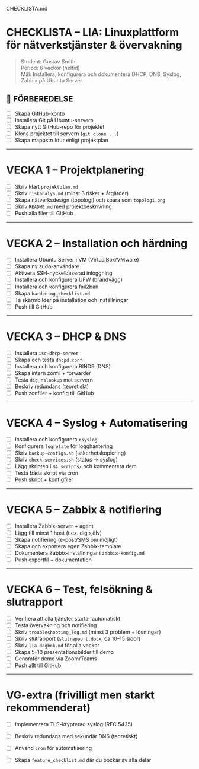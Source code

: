 CHECKLISTA.md
# CHECKLISTA – LIA: Linuxplattform för nätverkstjänster & övervakning

> Student: Gustav Smith  
> Period: 6 veckor (heltid)  
> Mål: Installera, konfigurera och dokumentera DHCP, DNS, Syslog, Zabbix på Ubuntu Server

## 🧭 FÖRBEREDELSE

- [ ] Skapa GitHub-konto
- [ ] Installera Git på Ubuntu-servern
- [ ] Skapa nytt GitHub-repo för projektet
- [ ] Klona projektet till servern (`git clone ...`)
- [ ] Skapa mappstruktur enligt projektplan

---

# VECKA 1 – Projektplanering

- [ ] Skriv klart `projektplan.md`
- [ ] Skriv `riskanalys.md` (minst 3 risker + åtgärder)
- [ ] Skapa nätverksdesign (topologi) och spara som `topologi.png`
- [ ] Skriv `README.md` med projektbeskrivning
- [ ] Push alla filer till GitHub

---

# VECKA 2 – Installation och härdning

- [ ] Installera Ubuntu Server i VM (VirtualBox/VMware)
- [ ] Skapa ny sudo-användare
- [ ] Aktivera SSH-nyckelbaserad inloggning
- [ ] Installera och konfigurera UFW (brandvägg)
- [ ] Installera och konfigurera fail2ban
- [ ] Skapa `hardening_checklist.md`
- [ ] Ta skärmbilder på installation och inställningar
- [ ] Push till GitHub

---

# VECKA 3 – DHCP & DNS

- [ ] Installera `isc-dhcp-server`
- [ ] Skapa och testa `dhcpd.conf`
- [ ] Installera och konfigurera BIND9 (DNS)
- [ ] Skapa intern zonfil + forwarder
- [ ] Testa `dig`, `nslookup` mot servern
- [ ] Beskriv redundans (teoretiskt)
- [ ] Push zonfiler + konfig till GitHub

---

#  VECKA 4 – Syslog + Automatisering

- [ ] Installera och konfigurera `rsyslog`
- [ ] Konfigurera `logrotate` för logghantering
- [ ] Skriv `backup-configs.sh` (säkerhetskopiering)
- [ ] Skriv `check-services.sh` (status → syslog)
- [ ] Lägg skripten i `04_scripts/` och kommentera dem
- [ ] Testa båda skript via cron
- [ ] Push skript + konfigfiler

---

#  VECKA 5 – Zabbix & notifiering

- [ ] Installera Zabbix-server + agent
- [ ] Lägg till minst 1 host (t.ex. dig själv)
- [ ] Skapa notifiering (e-post/SMS om möjligt)
- [ ] Skapa och exportera egen Zabbix-template
- [ ] Dokumentera Zabbix-inställningar i `zabbix-konfig.md`
- [ ] Push exportfil + dokumentation

---

#  VECKA 6 – Test, felsökning & slutrapport

- [ ] Verifiera att alla tjänster startar automatiskt
- [ ] Testa övervakning och notifiering
- [ ] Skriv `troubleshooting_log.md` (minst 3 problem + lösningar)
- [ ] Skriv slutrapport (`slutrapport.docx`, ca 10–15 sidor)
- [ ] Skriv `lia-dagbok.md` för alla veckor
- [ ] Skapa 5–10 presentationsbilder till demo
- [ ] Genomför demo via Zoom/Teams
- [ ] Push allt till GitHub

---

#  VG-extra (frivilligt men starkt rekommenderat)

- [ ] Implementera TLS-krypterad syslog (RFC 5425)
- [ ] Beskriv redundans med sekundär DNS (teoretiskt)
- [ ] Använd `cron` för automatisering
- [ ] Skapa `feature_checklist.md` där du bockar av alla delar

